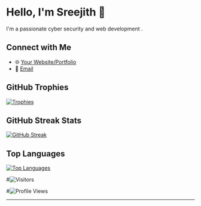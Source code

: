 <!-- Your Name -->
# Hello, I'm Sreejith 👋

<!-- Your Bio -->
I'm a passionate cyber security and web development .




<!-- Connect with Me -->
## Connect with Me
- 🌐 [Your Website/Portfolio](https://sreejithnerd.github.io/netflixcloneproject/)
- 📧 [Email](mailto:mesreejith0@gmail.com)

<!-- GitHub Trophies -->
## GitHub Trophies
[![Trophies](https://github-profile-trophy.vercel.app/?username=sreejithGeek)](https://github.com/ryo-ma/github-profile-trophy)

<!-- GitHub Streak Stats -->
## GitHub Streak Stats
[![GitHub Streak](https://github-readme-streak-stats.herokuapp.com/?user=sreejithGeek)](https://github.com/DenverCoder1/github-readme-streak-stats)

<!-- GitHub Top Languages -->
## Top Languages
[![Top Languages](https://github-readme-stats.vercel.app/api/top-langs/?username=sreejithGeek&layout=compact)](https://github.com/anuraghazra/github-readme-stats)

<!-- GitHub Visitor Counter -->
#![Visitors](https://visitor-badge.laobi.icu/badge?page_id=your-username.your-username)

<!-- GitHub Profile Views Counter -->
#![Profile Views](https://komarev.com/ghpvc/?username=your-username)

<!-- Footer -->
<hr>


